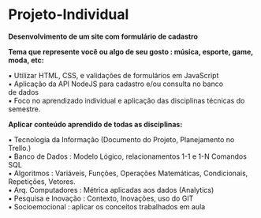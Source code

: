 # Projeto-Individual
<b>Desenvolvimento de um site com formulário de cadastro</b>

<b>Tema que represente você ou algo de seu gosto : música,
esporte, game, moda, etc:</b>

▪ Utilizar HTML, CSS, e validações de formulários em JavaScript <br>
▪ Aplicação da API NodeJS para cadastro e/ou consulta no banco<br>
de dados<br>
▪ Foco no aprendizado individual e aplicação das disciplinas
técnicas do semestre.<br>

<b>Aplicar conteúdo aprendido de todas as disciplinas:</b>

▪ Tecnologia da Informação (Documento do Projeto, Planejamento no Trello.)<br>
▪ Banco de Dados : Modelo Lógico, relacionamentos 1-1 e 1-N Comandos SQL<br>
▪ Algoritmos : Variáveis, Funções, Operações Matemáticas, Condicionais, Repetições, Vetores.<br>
▪ Arq. Computadores : Métrica aplicadas aos dados (Analytics)<br>
▪ Pesquisa e Inovação : Contexto, Inovações, uso do GIT<br>
▪ Socioemocional : aplicar os conceitos trabalhados em aula<br>
